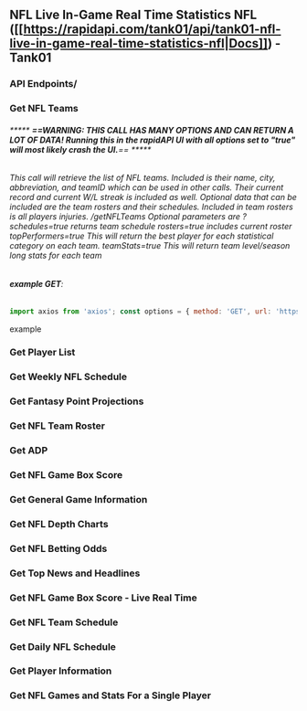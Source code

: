 ## NFL Live In-Game Real Time Statistics NFL ([[https://rapidapi.com/tank01/api/tank01-nfl-live-in-game-real-time-statistics-nfl|Docs]]) - Tank01 



### **API Endpoints/**
### Get NFL Teams

###### *****   **==WARNING: THIS CALL HAS MANY OPTIONS AND CAN RETURN A LOT OF DATA! Running this in the rapidAPI UI with all options set to "true" will most likely crash the UI.**== ***** 

###### This call will retrieve the list of NFL teams. Included is their name, city, abbreviation, and teamID which can be used in other calls. Their current record and current W/L streak is included as well. Optional data that can be included are the team rosters and their schedules. Included in team rosters is all players injuries. /getNFLTeams Optional parameters are ?schedules=true returns team schedule rosters=true includes current roster topPerformers=true This will return the best player for each statistical category on each team. teamStats=true This will return team level/season long stats for each team

###### **example GET**:

```js
import axios from 'axios'; const options = { method: 'GET', url: 'https://tank01-nfl-live-in-game-real-time-statistics-nfl.p.rapidapi.com/getNFLTeams', params: { sortBy: 'standings', rosters: 'false', schedules: 'false', topPerformers: 'true', teamStats: 'true', teamStatsSeason: '2023' }, headers: { 'x-rapidapi-key': 'Sign Up for Key', 'x-rapidapi-host': 'tank01-nfl-live-in-game-real-time-statistics-nfl.p.rapidapi.com' } }; try { const response = await axios.request(options); console.log(response.data); } catch (error) { console.error(error); }
```

example 


### Get Player List
#### 
### Get Weekly NFL Schedule
### Get Fantasy Point Projections
### Get NFL Team Roster
### Get ADP
### Get NFL Game Box Score
### Get General Game Information
### Get NFL Depth Charts
### Get NFL Betting Odds
### Get Top News and Headlines
### Get NFL Game Box Score - Live Real Time
### Get NFL Team Schedule
### Get Daily NFL Schedule
### Get Player Information
### Get NFL Games and Stats For a Single Player

